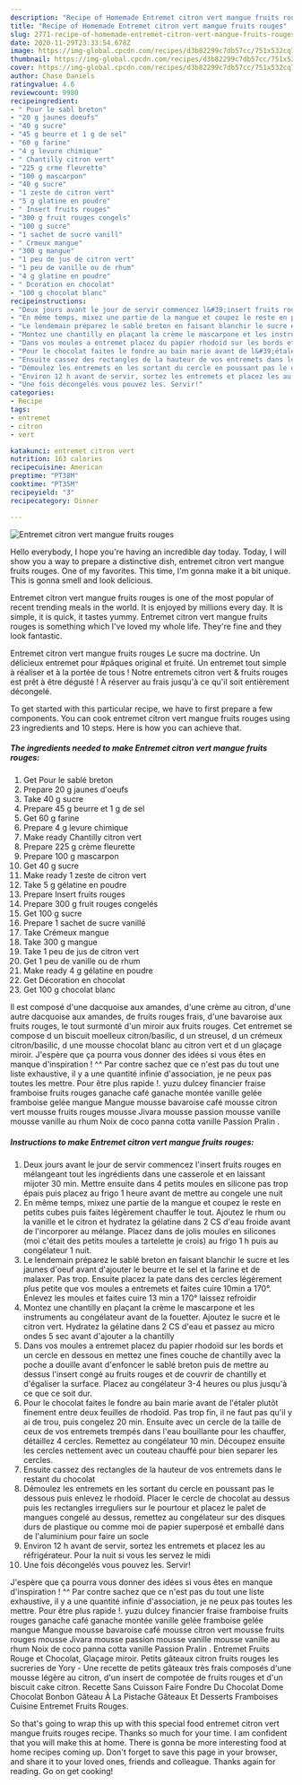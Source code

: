 ```yaml
---
description: "Recipe of Homemade Entremet citron vert mangue fruits rouges"
title: "Recipe of Homemade Entremet citron vert mangue fruits rouges"
slug: 2771-recipe-of-homemade-entremet-citron-vert-mangue-fruits-rouges
date: 2020-11-29T23:33:54.678Z
image: https://img-global.cpcdn.com/recipes/d3b82299c7db57cc/751x532cq70/entremet-citron-vert-mangue-fruits-rouges-photo-principale-de-la-recette.jpg
thumbnail: https://img-global.cpcdn.com/recipes/d3b82299c7db57cc/751x532cq70/entremet-citron-vert-mangue-fruits-rouges-photo-principale-de-la-recette.jpg
cover: https://img-global.cpcdn.com/recipes/d3b82299c7db57cc/751x532cq70/entremet-citron-vert-mangue-fruits-rouges-photo-principale-de-la-recette.jpg
author: Chase Daniels
ratingvalue: 4.6
reviewcount: 9980
recipeingredient:
- " Pour le sabl breton"
- "20 g jaunes doeufs"
- "40 g sucre"
- "45 g beurre et 1 g de sel"
- "60 g farine"
- "4 g levure chimique"
- " Chantilly citron vert"
- "225 g crme fleurette"
- "100 g mascarpon"
- "40 g sucre"
- "1 zeste de citron vert"
- "5 g glatine en poudre"
- " Insert fruits rouges"
- "300 g fruit rouges congels"
- "100 g sucre"
- "1 sachet de sucre vanill"
- " Crmeux mangue"
- "300 g mangue"
- "1 peu de jus de citron vert"
- "1 peu de vanille ou de rhum"
- "4 g glatine en poudre"
- " Dcoration en chocolat"
- "100 g chocolat blanc"
recipeinstructions:
- "Deux jours avant le jour de servir commencez l&#39;insert fruits rouges en mélangeant tout les ingrédients dans une casserole et en laissant mijoter 30 min. Mettre ensuite dans 4 petits moules en silicone pas trop épais puis placez au frigo 1 heure avant de mettre au congele une nuit"
- "En même temps, mixez une partie de la mangue et coupez le reste en petits cubes puis faites légèrement chauffer le tout. Ajoutez le rhum ou la vanille et le citron et hydratez la gélatine dans 2 CS d&#39;eau froide avant de l&#39;incorporer au mélange. Placez dans de jolis moules en silicones (moi c&#39;était des petits moules a tartelette je crois) au frigo 1 h puis au congélateur 1 nuit."
- "Le lendemain préparez le sablé breton en faisant blanchir le sucre et les jaunes d&#39;oeuf avant d&#39;ajouter le beurre et le sel et la farine et de malaxer. Pas trop. Ensuite placez la pate dans des cercles légèrement plus petite que vos moules a entremets et faites cuire 10min a 170°. Enlevez les moules et faites cuire 13 min a 170° laissez refroidir"
- "Montez une chantilly en plaçant la crème le mascarpone et les instruments au congélateur avant de la fouetter. Ajoutez le sucre et le citron vert. Hydratez la gélatine dans 2 CS d&#39;eau et passez au micro ondes 5 sec avant d&#39;ajouter a la chantilly"
- "Dans vos moules a entremet placez du papier rhodoïd sur les bords et un cercle en dessous en mettez une fines couche de chantilly avec la poche a douille avant d&#39;enfoncer le sablé breton puis de mettre au dessus l&#39;insert congé au fruits rouges et de couvrir de chantilly et d&#39;égaliser la surface. Placez au congélateur 3-4 heures ou plus jusqu&#39;à ce que ce soit dur."
- "Pour le chocolat faites le fondre au bain marie avant de l&#39;étaler plutôt finement entre deux feuilles de rhodoïd. Pas trop fin, il ne faut pas qu&#39;il y ai de trou, puis congelez 20 min. Ensuite avec un cercle de la taille de ceux de vos entremets trempés dans l&#39;eau bouillante pour les chauffer, détaillez 4 cercles. Remettez au congélateur 10 min. Découpez ensuite les cercles nettement avec un couteau chauffé pour bien separer les cercles."
- "Ensuite cassez des rectangles de la hauteur de vos entremets dans le restant du chocolat"
- "Démoulez les entremets en les sortant du cercle en poussant pas le dessous puis enlevez le rhodoïd. Placer le cercle de chocolat au dessus puis les rectangles irreguliers sur le pourtour et placez le palet de mangues congelé au dessus, remettez au congélateur sur des disques durs de plastique ou comme moi de papier superposé et emballé dans de l&#39;aluminium pour faire un socle"
- "Environ 12 h avant de servir, sortez les entremets et placez les au réfrigérateur. Pour la nuit si vous les servez le midi"
- "Une fois décongelés vous pouvez les. Servir!"
categories:
- Recipe
tags:
- entremet
- citron
- vert

katakunci: entremet citron vert 
nutrition: 163 calories
recipecuisine: American
preptime: "PT38M"
cooktime: "PT35M"
recipeyield: "3"
recipecategory: Dinner

---
```



![Entremet citron vert mangue fruits rouges](https://img-global.cpcdn.com/recipes/d3b82299c7db57cc/751x532cq70/entremet-citron-vert-mangue-fruits-rouges-photo-principale-de-la-recette.jpg)

Hello everybody, I hope you're having an incredible day today. Today, I will show you a way to prepare a distinctive dish, entremet citron vert mangue fruits rouges. One of my favorites. This time, I'm gonna make it a bit unique. This is gonna smell and look delicious.

Entremet citron vert mangue fruits rouges is one of the most popular of recent trending meals in the world. It is enjoyed by millions every day. It is simple, it is quick, it tastes yummy. Entremet citron vert mangue fruits rouges is something which I've loved my whole life. They're fine and they look fantastic.

Entremet citron vert mangue fruits rouges Le sucre ma doctrine. Un délicieux entremet pour #pâques original et fruité. Un entremet tout simple à réaliser et à la portée de tous ! Notre entremets citron vert &amp; fruits rouges est prêt à être dégusté ! À réserver au frais jusqu&#39;à ce qu&#39;il soit entièrement décongelé.


To get started with this particular recipe, we have to first prepare a few components. You can cook entremet citron vert mangue fruits rouges using 23 ingredients and 10 steps. Here is how you can achieve that.

<!--inarticleads1-->

##### The ingredients needed to make Entremet citron vert mangue fruits rouges:

1. Get  Pour le sablé breton
1. Prepare 20 g jaunes d&#39;oeufs
1. Take 40 g sucre
1. Prepare 45 g beurre et 1 g de sel
1. Get 60 g farine
1. Prepare 4 g levure chimique
1. Make ready  Chantilly citron vert
1. Prepare 225 g crème fleurette
1. Prepare 100 g mascarpon
1. Get 40 g sucre
1. Make ready 1 zeste de citron vert
1. Take 5 g gélatine en poudre
1. Prepare  Insert fruits rouges
1. Prepare 300 g fruit rouges congelés
1. Get 100 g sucre
1. Prepare 1 sachet de sucre vanillé
1. Take  Crémeux mangue
1. Take 300 g mangue
1. Take 1 peu de jus de citron vert
1. Get 1 peu de vanille ou de rhum
1. Make ready 4 g gélatine en poudre
1. Get  Décoration en chocolat
1. Get 100 g chocolat blanc


Il est composé d&#39;une dacquoise aux amandes, d&#39;une crème au citron, d&#39;une autre dacquoise aux amandes, de fruits rouges frais, d&#39;une bavaroise aux fruits rouges, le tout surmonté d&#39;un miroir aux fruits rouges. Cet entremet se compose d un biscuit moelleux citron/basilic, d un streusel, d un crémeux citron/basilic, d une mousse chocolat blanc au citron vert et d un glaçage miroir. J&#39;espère que ça pourra vous donner des idées si vous êtes en manque d&#39;inspiration ! ^^ Par contre sachez que ce n&#39;est pas du tout une liste exhaustive, il y a une quantité infinie d&#39;association, je ne peux pas toutes les mettre. Pour être plus rapide !. yuzu dulcey financier fraise framboise fruits rouges ganache café ganache montée vanille gelée framboise gelée mangue Mangue mousse bavaroise café mousse citron vert mousse fruits rouges mousse Jivara mousse passion mousse vanille mousse vanille au rhum Noix de coco panna cotta vanille Passion Pralin . 

<!--inarticleads2-->

##### Instructions to make Entremet citron vert mangue fruits rouges:

1. Deux jours avant le jour de servir commencez l&#39;insert fruits rouges en mélangeant tout les ingrédients dans une casserole et en laissant mijoter 30 min. Mettre ensuite dans 4 petits moules en silicone pas trop épais puis placez au frigo 1 heure avant de mettre au congele une nuit
1. En même temps, mixez une partie de la mangue et coupez le reste en petits cubes puis faites légèrement chauffer le tout. Ajoutez le rhum ou la vanille et le citron et hydratez la gélatine dans 2 CS d&#39;eau froide avant de l&#39;incorporer au mélange. Placez dans de jolis moules en silicones (moi c&#39;était des petits moules a tartelette je crois) au frigo 1 h puis au congélateur 1 nuit.
1. Le lendemain préparez le sablé breton en faisant blanchir le sucre et les jaunes d&#39;oeuf avant d&#39;ajouter le beurre et le sel et la farine et de malaxer. Pas trop. Ensuite placez la pate dans des cercles légèrement plus petite que vos moules a entremets et faites cuire 10min a 170°. Enlevez les moules et faites cuire 13 min a 170° laissez refroidir
1. Montez une chantilly en plaçant la crème le mascarpone et les instruments au congélateur avant de la fouetter. Ajoutez le sucre et le citron vert. Hydratez la gélatine dans 2 CS d&#39;eau et passez au micro ondes 5 sec avant d&#39;ajouter a la chantilly
1. Dans vos moules a entremet placez du papier rhodoïd sur les bords et un cercle en dessous en mettez une fines couche de chantilly avec la poche a douille avant d&#39;enfoncer le sablé breton puis de mettre au dessus l&#39;insert congé au fruits rouges et de couvrir de chantilly et d&#39;égaliser la surface. Placez au congélateur 3-4 heures ou plus jusqu&#39;à ce que ce soit dur.
1. Pour le chocolat faites le fondre au bain marie avant de l&#39;étaler plutôt finement entre deux feuilles de rhodoïd. Pas trop fin, il ne faut pas qu&#39;il y ai de trou, puis congelez 20 min. Ensuite avec un cercle de la taille de ceux de vos entremets trempés dans l&#39;eau bouillante pour les chauffer, détaillez 4 cercles. Remettez au congélateur 10 min. Découpez ensuite les cercles nettement avec un couteau chauffé pour bien separer les cercles.
1. Ensuite cassez des rectangles de la hauteur de vos entremets dans le restant du chocolat
1. Démoulez les entremets en les sortant du cercle en poussant pas le dessous puis enlevez le rhodoïd. Placer le cercle de chocolat au dessus puis les rectangles irreguliers sur le pourtour et placez le palet de mangues congelé au dessus, remettez au congélateur sur des disques durs de plastique ou comme moi de papier superposé et emballé dans de l&#39;aluminium pour faire un socle
1. Environ 12 h avant de servir, sortez les entremets et placez les au réfrigérateur. Pour la nuit si vous les servez le midi
1. Une fois décongelés vous pouvez les. Servir!


J&#39;espère que ça pourra vous donner des idées si vous êtes en manque d&#39;inspiration ! ^^ Par contre sachez que ce n&#39;est pas du tout une liste exhaustive, il y a une quantité infinie d&#39;association, je ne peux pas toutes les mettre. Pour être plus rapide !. yuzu dulcey financier fraise framboise fruits rouges ganache café ganache montée vanille gelée framboise gelée mangue Mangue mousse bavaroise café mousse citron vert mousse fruits rouges mousse Jivara mousse passion mousse vanille mousse vanille au rhum Noix de coco panna cotta vanille Passion Pralin . Entremet Fruits Rouge et Chocolat, Glaçage miroir. Petits gâteaux citron fruits rouges les sucreries de Yory - Une recette de petits gâteaux très frais composés d&#39;une mousse légère au citron, d&#39;un insert de compotée de fruits rouges et d&#39;un biscuit cake citron. Recette Sans Cuisson Faire Fondre Du Chocolat Dome Chocolat Bonbon Gâteau À La Pistache Gâteaux Et Desserts Framboises Cuisine Entremet Fruits Rouges. 

So that's going to wrap this up with this special food entremet citron vert mangue fruits rouges recipe. Thanks so much for your time. I am confident that you will make this at home. There is gonna be more interesting food at home recipes coming up. Don't forget to save this page in your browser, and share it to your loved ones, friends and colleague. Thanks again for reading. Go on get cooking!

